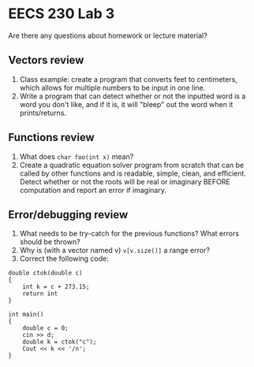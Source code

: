 # EECS 230 Lab 3

Are there any questions about homework or lecture material?

## Vectors review

1. Class example: create a program that converts feet to centimeters, which allows for multiple numbers to be input in one line.
2. Write a program that can detect whether or not the inputted word is a word you don't like, and if it is, it will "bleep" out the word when it prints/returns.

## Functions review

1. What does `char foo(int x)` mean?
2. Create a quadratic equation solver program from scratch that can be called by other functions and is readable, simple, clean, and efficient. Detect whether or not the roots will be real or imaginary BEFORE computation and report an error if imaginary.

## Error/debugging review

1. What needs to be try-catch for the previous functions? What errors should be thrown?
2. Why is (with a vector named v) `v[v.size()]` a range error?
3. Correct the following code: 

```
double ctok(double c)
{
    int k = c + 273.15;
    return int
}

int main()
{
    double c = 0;
    cin >> d;
    double k = ctok("c");
    Cout << k << '/n';
}
```
